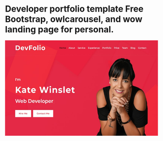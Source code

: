 # Developer portfolio template Free Bootstrap, owlcarousel, and wow landing page for personal.

![developer-portfolio-template](/developer-portfolio-template.jpg)
